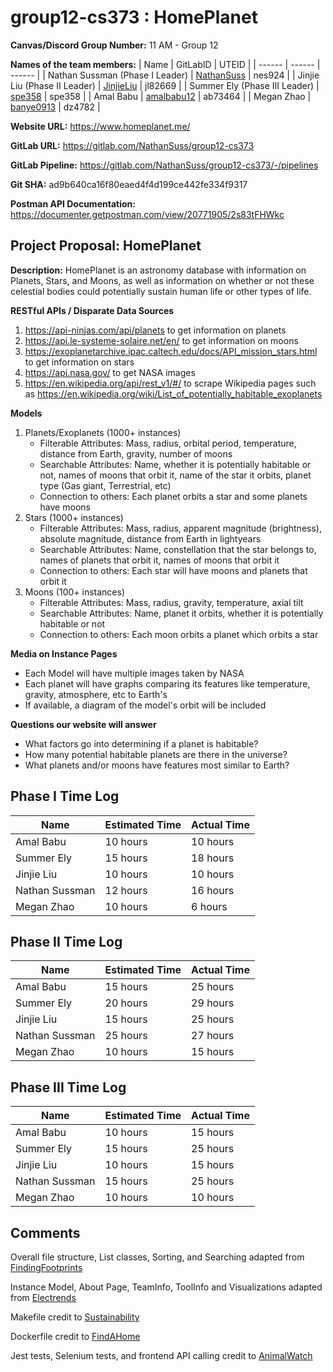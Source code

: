 # group12-cs373 : HomePlanet

**Canvas/Discord Group Number:** 11 AM - Group 12

**Names of the team members:**
| Name | GitLabID | UTEID |
| ------ | ------ | ------ |
| Nathan Sussman (Phase I Leader) | [NathanSuss](https://gitlab.com/NathanSuss) | nes924 |
| Jinjie Liu (Phase II Leader) | [JinjieLiu](https://gitlab.com/JinjieLiu) | jl82669 |
| Summer Ely (Phase III Leader) | [spe358](https://gitlab.com/spe358) | spe358 |
| Amal Babu | [amalbabu12](https://gitlab.com/amalbabu12) | ab73464 |
| Megan Zhao | [banye0913](https://gitlab.com/banye0913) | dz4782 | 

**Website URL:** https://www.homeplanet.me/

**GitLab URL:**  https://gitlab.com/NathanSuss/group12-cs373

**GitLab Pipeline:** https://gitlab.com/NathanSuss/group12-cs373/-/pipelines

**Git SHA:** ad9b640ca16f80eaed4f4d199ce442fe334f9317

**Postman API Documentation:** https://documenter.getpostman.com/view/20771905/2s83tFHWkc

## Project Proposal: HomePlanet
**Description:** HomePlanet is an astronomy database with information on Planets, Stars, and Moons, as well as information on whether or not these celestial bodies could potentially sustain human life or other types of life.

**RESTful APIs / Disparate Data Sources**
1. https://api-ninjas.com/api/planets to get information on planets
2. https://api.le-systeme-solaire.net/en/ to get information on moons
3. https://exoplanetarchive.ipac.caltech.edu/docs/API_mission_stars.html to get information on stars
4. https://api.nasa.gov/ to get NASA images 
5. https://en.wikipedia.org/api/rest_v1/#/ to scrape Wikipedia pages such as https://en.wikipedia.org/wiki/List_of_potentially_habitable_exoplanets


**Models**
1. Planets/Exoplanets (1000+ instances)
    - Filterable Attributes: Mass, radius, orbital period, temperature, distance from Earth, gravity, number of moons
    - Searchable Attributes: Name, whether it is potentially habitable or not, names of moons that orbit it, name of the star it orbits, planet type (Gas giant, Terrestrial, etc)
    - Connection to others: Each planet orbits a star and some planets have moons
3. Stars (1000+ instances)
    - Filterable Attributes: Mass, radius, apparent magnitude (brightness), absolute magnitude, distance from Earth in lightyears
    - Searchable Attributes: Name, constellation that the star belongs to, names of planets that orbit it, names of moons that orbit it
    - Connection to others: Each star will have moons and planets that orbit it 
3. Moons (100+ instances)
    - Filterable Attributes: Mass, radius, gravity, temperature, axial tilt
    - Searchable Attributes: Name, planet it orbits, whether it is potentially habitable or not
    - Connection to others: Each moon orbits a planet which orbits a star

**Media on Instance Pages**
- Each Model will have multiple images taken by NASA
- Each planet will have graphs comparing its features like temperature, gravity, atmosphere, etc to Earth's
- If available, a diagram of the model's orbit will be included

**Questions our website will answer**
- What factors go into determining if a planet is habitable? 
- How many potential habitable planets are there in the universe?
- What planets and/or moons have features most similar to Earth?

## Phase I Time Log
| Name | Estimated Time | Actual Time |
| ------ | ------ | ------ |
| Amal Babu | 10 hours | 10 hours|
| Summer Ely | 15 hours | 18 hours |
| Jinjie Liu | 10 hours | 10 hours |
| Nathan Sussman | 12 hours| 16 hours |
| Megan Zhao | 10 hours | 6 hours |

## Phase II Time Log
| Name | Estimated Time | Actual Time |
| ------ | ------ | ------ |
| Amal Babu | 15 hours | 25 hours|
| Summer Ely | 20 hours | 29 hours |
| Jinjie Liu | 15 hours | 25 hours |
| Nathan Sussman | 25 hours| 27 hours |
| Megan Zhao | 10 hours | 15 hours |

## Phase III Time Log
| Name | Estimated Time | Actual Time |
| ------ | ------ | ------ |
| Amal Babu | 10 hours | 15 hours|
| Summer Ely | 15 hours | 25 hours |
| Jinjie Liu | 10 hours | 15 hours |
| Nathan Sussman | 15 hours| 25 hours |
| Megan Zhao | 10 hours | 10 hours |

## Comments
Overall file structure, List classes, Sorting, and Searching adapted from [FindingFootprints](https://gitlab.com/AlejandroCantu/group2)

Instance Model, About Page, TeamInfo, ToolInfo and Visualizations adapted from [Electrends](https://gitlab.com/dandom25/electrends/)

Makefile credit to [Sustainability](https://gitlab.com/caitlinlien/cs373-sustainability/)

Dockerfile credit to [FindAHome](https://gitlab.com/aghayalod/find-a-home/-/blob/main/findahome-app/Dockerfile)

Jest tests, Selenium tests, and frontend API calling credit to [AnimalWatch](https://gitlab.com/JohnPowow/animalwatch/)
